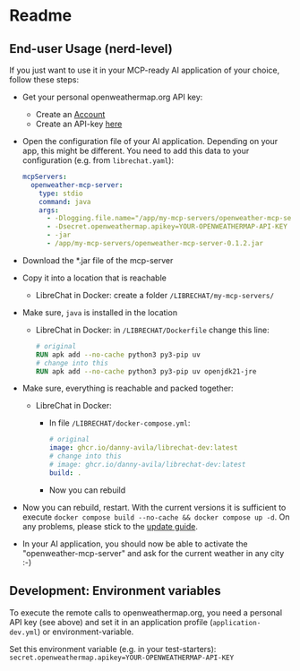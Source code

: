 # Readme

## End-user Usage (nerd-level)

If you just want to use it in your MCP-ready AI application of your choice, follow these steps:

- Get your personal openweathermap.org API key:
    - Create an [Account](https://home.openweathermap.org/users/sign_up)
    - Create an API-key [here](https://home.openweathermap.org/api_keys)
- Open the configuration file of your AI application. Depending on your app, this might be different. You need to add
  this data to your configuration (e.g. from `librechat.yaml`):
    ```yml
    mcpServers:
      openweather-mcp-server:
        type: stdio
        command: java
        args:
          - -Dlogging.file.name="/app/my-mcp-servers/openweather-mcp-server.log"
          - -Dsecret.openweathermap.apikey=YOUR-OPENWEATHERMAP-API-KEY
          - -jar
          - /app/my-mcp-servers/openweather-mcp-server-0.1.2.jar
    ```
- Download the *.jar file of the mcp-server
- Copy it into a location that is reachable
    - LibreChat in Docker: create a folder `/LIBRECHAT/my-mcp-servers/`
- Make sure, `java` is installed in the location
    - LibreChat in Docker: in `/LIBRECHAT/Dockerfile` change this line:

      ```Dockerfile
      # original
      RUN apk add --no-cache python3 py3-pip uv
      # change into this
      RUN apk add --no-cache python3 py3-pip uv openjdk21-jre
      ```

- Make sure, everything is reachable and packed together:
    - LibreChat in Docker:
        - In file `/LIBRECHAT/docker-compose.yml`:

            ```yml
            # original
            image: ghcr.io/danny-avila/librechat-dev:latest
            # change into this
            # image: ghcr.io/danny-avila/librechat-dev:latest
            build: .
            ```

        - Now you can rebuild

- Now you can rebuild, restart. With the current versions it is sufficient to execute
  `docker compose build --no-cache && docker compose up -d`. On any problems, please stick
  to the [update guide](https://www.librechat.ai/docs/local/docker#update-librechat).
- In your AI application, you should now be able to activate the "openweather-mcp-server" and ask for the current
  weather in
  any city :-)

## Development: Environment variables

To execute the remote calls to openweathermap.org, you need a personal API key (see above) and set it in an application
profile (`application-dev.yml`) or environment-variable.

Set this environment variable (e.g. in your test-starters):
`secret.openweathermap.apikey=YOUR-OPENWEATHERMAP-API-KEY`
